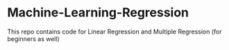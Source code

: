 # Machine-Learning-Regression
This repo contains code for Linear Regression and Multiple Regression (for beginners as well)

